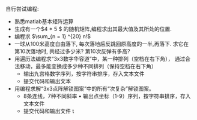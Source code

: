 自行尝试编程: 

- 熟悉matlab基本矩阵运算 
- 生成有一个$4 * 5  $ 的随机矩阵,编程求出其最大值及其所处的位置. 
- 编程求 $\sum_{n = 1} ^{20} n!$
- 一球从100米高度自由落下, 每次落地后反跳回原高度的一半,再落下. 求它在 第10次落地时, 共经过多少米? 第10次反弹有多高?
- 用遍历法编程求“3x3数字华容道”中，某一种排列（空档在右下角）， 通过合法移动，最多能变换成多少种不同排列（保持空档在右下角）
  - 输出九宫格数字序列，按字符串排序，存入文本文件
  - 提交代码和输出文本
- 用编程求解“3x3点阵解锁图案”中的所有“次复杂”解锁图案。
  - 8条连线，7种不同斜率 • 输出点坐标（1-9）序列，按字符串排序，存入文本文件 
  - 提交代码和输出文件 t